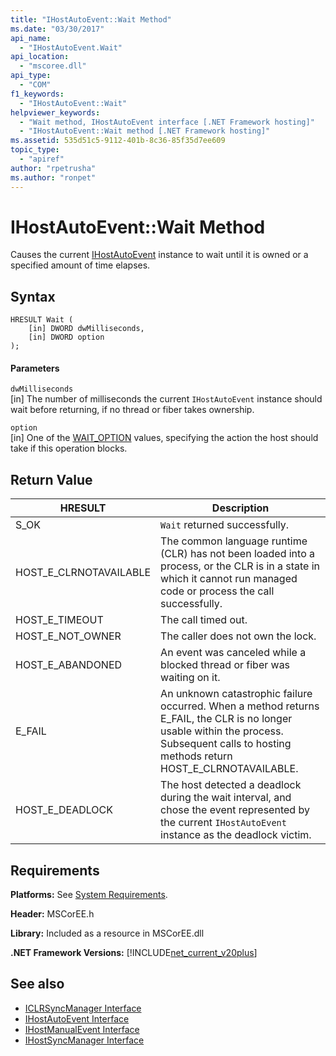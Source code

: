 ```yaml
---
title: "IHostAutoEvent::Wait Method"
ms.date: "03/30/2017"
api_name: 
  - "IHostAutoEvent.Wait"
api_location: 
  - "mscoree.dll"
api_type: 
  - "COM"
f1_keywords: 
  - "IHostAutoEvent::Wait"
helpviewer_keywords: 
  - "Wait method, IHostAutoEvent interface [.NET Framework hosting]"
  - "IHostAutoEvent::Wait method [.NET Framework hosting]"
ms.assetid: 535d51c5-9112-401b-8c36-85f35d7ee609
topic_type: 
  - "apiref"
author: "rpetrusha"
ms.author: "ronpet"
---
```

# IHostAutoEvent::Wait Method
Causes the current [IHostAutoEvent](../../../../docs/framework/unmanaged-api/hosting/ihostautoevent-interface.md) instance to wait until it is owned or a specified amount of time elapses.  
  
## Syntax  
  
```  
HRESULT Wait (  
    [in] DWORD dwMilliseconds,  
    [in] DWORD option  
);  
```  
  
#### Parameters  
 `dwMilliseconds`  
 [in] The number of milliseconds the current `IHostAutoEvent` instance should wait before returning, if no thread or fiber takes ownership.  
  
 `option`  
 [in] One of the [WAIT_OPTION](../../../../docs/framework/unmanaged-api/hosting/wait-option-enumeration.md) values, specifying the action the host should take if this operation blocks.  
  
## Return Value  
  
|HRESULT|Description|  
|-------------|-----------------|  
|S_OK|`Wait` returned successfully.|  
|HOST_E_CLRNOTAVAILABLE|The common language runtime (CLR) has not been loaded into a process, or the CLR is in a state in which it cannot run managed code or process the call successfully.|  
|HOST_E_TIMEOUT|The call timed out.|  
|HOST_E_NOT_OWNER|The caller does not own the lock.|  
|HOST_E_ABANDONED|An event was canceled while a blocked thread or fiber was waiting on it.|  
|E_FAIL|An unknown catastrophic failure occurred. When a method returns E_FAIL, the CLR is no longer usable within the process. Subsequent calls to hosting methods return HOST_E_CLRNOTAVAILABLE.|  
|HOST_E_DEADLOCK|The host detected a deadlock during the wait interval, and chose the event represented by the current `IHostAutoEvent` instance as the deadlock victim.|  
  
## Requirements  
 **Platforms:** See [System Requirements](../../../../docs/framework/get-started/system-requirements.md).  
  
 **Header:** MSCorEE.h  
  
 **Library:** Included as a resource in MSCorEE.dll  
  
 **.NET Framework Versions:** [!INCLUDE[net_current_v20plus](../../../../includes/net-current-v20plus-md.md)]  
  
## See also
- [ICLRSyncManager Interface](../../../../docs/framework/unmanaged-api/hosting/iclrsyncmanager-interface.md)
- [IHostAutoEvent Interface](../../../../docs/framework/unmanaged-api/hosting/ihostautoevent-interface.md)
- [IHostManualEvent Interface](../../../../docs/framework/unmanaged-api/hosting/ihostmanualevent-interface.md)
- [IHostSyncManager Interface](../../../../docs/framework/unmanaged-api/hosting/ihostsyncmanager-interface.md)
